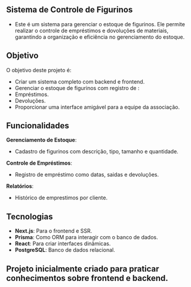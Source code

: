 ## Sistema de Controle de Figurinos

- Este é um sistema para gerenciar o estoque de figurinos. Ele permite realizar o controle de empréstimos e dovoluções de materiais, garantindo a organização e eficiência no gerenciamento do estoque.

## Objetivo

O objetivo deste projeto é:

- Criar um sistema completo com backend e frontend.
- Gerenciar o estoque de figurinos com registro de :
- Empréstimos.
- Devoluções.
- Proporcionar uma interface amigável para a equipe da associação.

## Funcionalidades

**Gerenciamento de Estoque**:

- Cadastro de figurinos com descrição, tipo, tamanho e quantidade.

**Controle de Empréstimos**:

- Registro de empréstimo como datas, saidas e devoluções.

**Relatórios**:

- Histórico de emprestimos por cliente.

## Tecnologias

- **Next.js**: Para o frontend e SSR.
- **Prisma**: Como ORM para interagir com o banco de dados.
- **React**: Para criar interfaces dinâmicas.
- **PostgreSQL**: Banco de dados relacional.

## Projeto inicialmente criado para praticar conhecimentos sobre frontend e backend.
